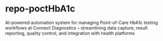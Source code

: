 # repo-poctHbA1c
AI-powered automation system for managing Point-of-Care HbA1c testing workflows at Connect Diagnostics – streamlining data capture, result reporting, quality control, and integration with health platforms

